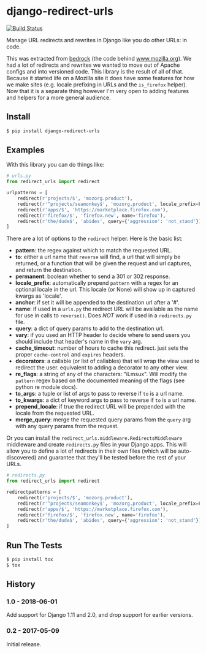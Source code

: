 # django-redirect-urls

[![Build Status](https://travis-ci.org/pmac/django-redirect-urls.svg?branch=master)](https://travis-ci.org/pmac/django-redirect-urls)

Manage URL redirects and rewrites in Django like you do other URLs: in code.

This was extracted from [bedrock](https://github.com/mozilla/bedrock/) (the code behind www.mozilla.org).
We had a lot of redirects and rewrites we wanted to move out of Apache configs and into versioned code.
This library is the result of all of that. Because it started life on a Mozilla site it does have some
features for how we make sites (e.g. locale prefixing in URLs and the `is_firefox` helper). Now that it
is a separate thing however I'm very open to adding features and helpers for a more general audience.

## Install

```bash
$ pip install django-redirect-urls
```

## Examples

With this library you can do things like:

```python
# urls.py
from redirect_urls import redirect

urlpatterns = [
    redirect(r'projects/$', 'mozorg.product'),
    redirect(r'^projects/seamonkey$', 'mozorg.product', locale_prefix=False),
    redirect(r'apps/$', 'https://marketplace.firefox.com'),
    redirect(r'firefox/$', 'firefox.new', name='firefox'),
    redirect(r'the/dude$', 'abides', query={'aggression': 'not_stand'}),
]
```

There are a lot of options to the `redirect` helper. Here is the basic list:

* **pattern**: the regex against which to match the requested URL.
* **to**: either a url name that `reverse` will find, a url that will simply be returned,
    or a function that will be given the request and url captures, and return the
    destination.
* **permanent**: boolean whether to send a 301 or 302 response.
* **locale_prefix**: automatically prepend `pattern` with a regex for an optional locale
    in the url. This locale (or None) will show up in captured kwargs as 'locale'.
* **anchor**: if set it will be appended to the destination url after a '#'.
* **name**: if used in a `urls.py` the redirect URL will be available as the name
    for use in calls to `reverse()`. Does _NOT_ work if used in a `redirects.py` file.
* **query**: a dict of query params to add to the destination url.
* **vary**: if you used an HTTP header to decide where to send users you should include that
    header's name in the `vary` arg.
* **cache_timeout**: number of hours to cache this redirect. just sets the proper `cache-control`
    and `expires` headers.
* **decorators**: a callable (or list of callables) that will wrap the view used to redirect
    the user. equivalent to adding a decorator to any other view.
* **re_flags**: a string of any of the characters: "iLmsux". Will modify the `pattern` regex
    based on the documented meaning of the flags (see python re module docs).
* **to_args**: a tuple or list of args to pass to reverse if `to` is a url name.
* **to_kwargs**: a dict of keyword args to pass to reverse if `to` is a url name.
* **prepend_locale**: if true the redirect URL will be prepended with the locale from the
    requested URL.
* **merge_query**: merge the requested query params from the `query` arg with any query params
    from the request.

Or you can install the `redirect_urls.middleware.RedirectsMiddleware` middleware and create 
`redirects.py` files in your Django apps. This will allow you to define a lot of redirects
in their own files (which will be auto-discovered) and guarantee that they'll be tested before 
the rest of your URLs.

```python
# redirects.py
from redirect_urls import redirect

redirectpatterns = [
    redirect(r'projects/$', 'mozorg.product'),
    redirect(r'^projects/seamonkey$', 'mozorg.product', locale_prefix=False),
    redirect(r'apps/$', 'https://marketplace.firefox.com'),
    redirect(r'firefox/$', 'firefox.new', name='firefox'),
    redirect(r'the/dude$', 'abides', query={'aggression': 'not_stand'}),
]
```

## Run The Tests

```bash
$ pip install tox
$ tox
```

## History

### 1.0 - 2018-06-01

Add support for Django 1.11 and 2.0, and drop support for earlier versions.

### 0.2 - 2017-05-09

Initial release.
